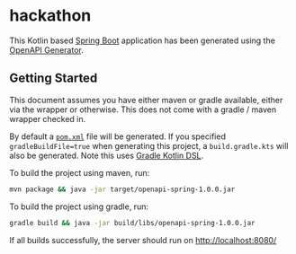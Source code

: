 # hackathon

This Kotlin based [Spring Boot](https://spring.io/projects/spring-boot) application has been generated using the [OpenAPI Generator](https://github.com/OpenAPITools/openapi-generator).

## Getting Started

This document assumes you have either maven or gradle available, either via the wrapper or otherwise. This does not come with a gradle / maven wrapper checked in.

By default a [`pom.xml`](pom.xml) file will be generated. If you specified `gradleBuildFile=true` when generating this project, a `build.gradle.kts` will also be generated. Note this uses [Gradle Kotlin DSL](https://github.com/gradle/kotlin-dsl).

To build the project using maven, run:
```bash
mvn package && java -jar target/openapi-spring-1.0.0.jar
```

To build the project using gradle, run:
```bash
gradle build && java -jar build/libs/openapi-spring-1.0.0.jar
```

If all builds successfully, the server should run on [http://localhost:8080/](http://localhost:8080/)
